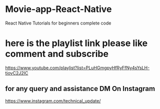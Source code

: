 # Movie-app-React-Native
React Native Tutorials for beginners complete code

# here is the playlist link please like comment and subscribe
https://www.youtube.com/playlist?list=PLuHGmgpyHfRyFfNy4sYsLH-tiovC2J2IC

## for any query and assistance DM On Instagram
https://www.instagram.com/technical_update/
